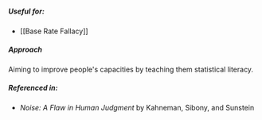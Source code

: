 ##### Useful for: 

- [[Base Rate Fallacy]]

##### Approach

Aiming to improve people's capacities by teaching them statistical literacy.

##### Referenced in: 

- *Noise: A Flaw in Human Judgment* by Kahneman, Sibony, and Sunstein